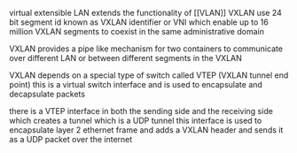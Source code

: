 virtual extensible LAN
extends the functionality of [[VLAN]]
VXLAN use 24 bit segment id known as VXLAN identifier or VNI which enable up to 16 million VXLAN segments to coexist in the same administrative domain


VXLAN provides a pipe like mechanism for two containers to communicate over different LAN or between different segments in the VXLAN

VXLAN depends on a special type of switch called VTEP (VXLAN tunnel end point)
this is a virtual switch interface and is used to encapsulate and decapsulate packets

there is a VTEP interface in both the sending side and the receiving side which creates a tunnel which is a UDP tunnel
this interface is used to encapsulate layer 2 ethernet frame and adds a VXLAN header and sends it as a UDP packet over the internet 